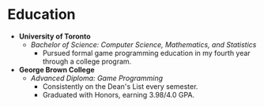 # **Education**
- **University of Toronto** 
	- *Bachelor of Science: Computer Science, Mathematics, and Statistics*
		- Pursued formal game programming education in my fourth year through a college program.
- **George Brown College**
	- *Advanced Diploma: Game Programming*
		- Consistently on the Dean's List every semester.
		- Graduated with Honors, earning 3.98/4.0 GPA.